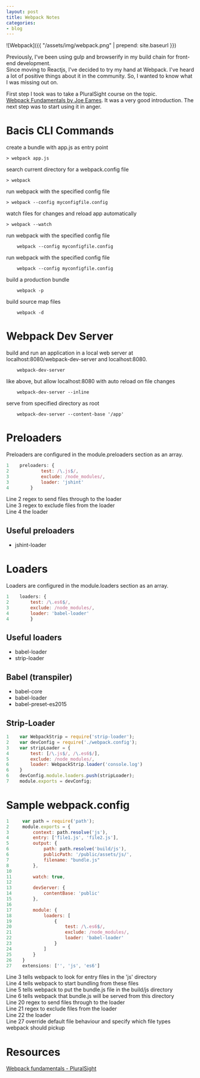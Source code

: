```yaml
---
layout: post
title: Webpack Notes
categories:
- blog
---
```

![Webpack]({{ "/assets/img/webpack.png" | prepend: site.baseurl }})  

Previously, I've been using gulp and browserify in my build chain for front-end development.  
Since moving to Reactjs, I've decided to try my hand at Webpack. I've heard a lot of positive things about it in the community. So, I wanted to know what I was missing out on.  
<!--more-->

First step I took was to take a PluralSight course on the topic.  
[Webpack Fundamentals by Joe Eames](https://www.pluralsight.com/courses/webpack-fundamentals). It was a very good introduction. The next step was to start using it in anger.

# Bacis CLI Commands
create a bundle with app.js as entry point

``` shell
> webpack app.js  
```

search current directory for a webpack.config file

``` shell
> webpack
```

run webpack with the specified config file

``` shell
> webpack --config myconfigfile.config
```

watch files for changes and reload app automatically

``` shell
> webpack --watch
```

run webpack with the specified config file

``` shell
    webpack --config myconfigfile.config
```

run webpack with the specified config file

``` shell
    webpack --config myconfigfile.config
```

build a production bundle

``` shell
    webpack -p
```

build source map files

``` shell
    webpack -d
```

# Webpack Dev Server

build and run an application in a local web server at localhost:8080/webpack-dev-server and localhost:8080.

``` shell
    webpack-dev-server
```

like above, but allow localhost:8080 with auto reload on file changes

``` shell
    webpack-dev-server --inline
```

serve from specified directory as root

``` shell
    webpack-dev-server --content-base '/app'  
```


# Preloaders
Preloaders are configured in the module.preloaders section as an array.  

```javascript
1    preloaders: {
2            test: /\.js$/,  
3            exclude: /node_modules/,        
3            loader: 'jshint'  
4        }
```

Line 2 regex to send files through to the loader  
Line 3 regex to exclude files from the loader  
Line 4 the loader  

## Useful preloaders
  * jshint-loader

# Loaders
Loaders are configured in the module.loaders section as an array.  

```javascript
1    loaders: {
2        test: /\.es6$/,
3        exclude: /node_modules/, 
4        loader: 'babel-loader'
4        }
```

## Useful loaders
  * babel-loader
  * strip-loader

## Babel (transpiler)
  * babel-core
  * babel-loader
  * babel-preset-es2015

## Strip-Loader
```javascript
1    var WebpackStrip = require('strip-loader');
2    var devConfig = require('./webpack.config');
3    var stripLoader = {
4        test: [/\.js$/, /\.es6$/],
5        exclude: /node_modules/,
6        loader: WebpackStrip.loader('console.log')
6    }
6    devConfig.module.loaders.push(stripLoader);
7    module.exports = devConfig;
```

# Sample webpack.config

```javascript
1     var path = require('path');
2     module.exports = {
3         context: path.resolve('js'), 
4         entry: ['file1.js', 'file2.js'], 
5         output: {
6             path: path.resolve('build/js'), 
6             publicPath: '/public/assets/js/', 
7             filename: "bundle.js"
8         },
10
11        watch: true,
12
13        devServer: {
14            contentBase: 'public'
15        },
16
17        module: {
18            loaders: [
19                {
20                    test: /\.es6$/, 
21                    exclude: /node_modules/, 
22                    loader: 'babel-loader' 
23                }
24            ]
25        }
26    }
27    extensions: ['', 'js', 'es6'] 
```

Line 3 tells webpack to look for entry files in the 'js' directory  
Line 4 tells webpack to start bundling from these files  
Line 5 tells webpack to put the bundle.js file in the build/js directory  
Line 6 tells webpack that bundle.js will be served from this directory  
Line 20 regex to send files through to the loader  
Line 21 regex to exclude files from the loader  
Line 22 the loader  
Line 27 override default file behaviour and specify which file types webpack should pickup  

# Resources
[Webpack fundamentals - PluralSight](https://app.pluralsight.com/library/courses/webpack-fundamentals/table-of-contents)